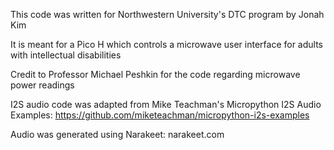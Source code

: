 This code was written for Northwestern University's DTC program by Jonah Kim

It is meant for a Pico H which controls a microwave user interface for adults with intellectual disabilities

Credit to Professor Michael Peshkin for the code regarding microwave power readings

I2S audio code was adapted from Mike Teachman's Micropython I2S Audio Examples: https://github.com/miketeachman/micropython-i2s-examples

Audio was generated using Narakeet: narakeet.com
